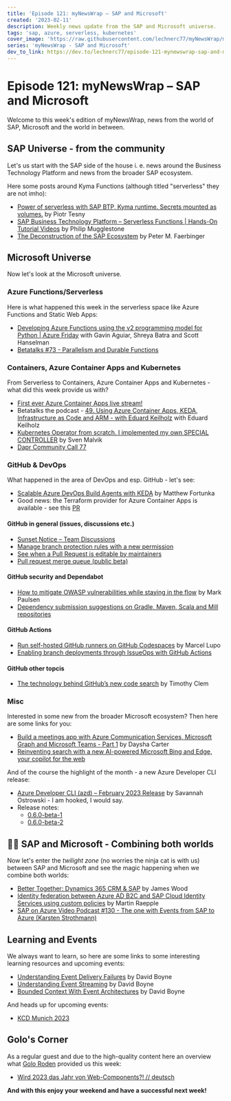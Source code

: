 ```yaml
---
title: 'Episode 121: myNewsWrap – SAP and Microsoft'
created: '2023-02-11'
description: Weekly news update from the SAP and Microsoft universe.
tags: 'sap, azure, serverless, kubernetes'
cover_image: 'https://raw.githubusercontent.com/lechnerc77/myNewsWrap/main/episodes/cover-images/episode121small.png'
series: 'myNewsWrap - SAP and Microsoft'
dev_to_link: https://dev.to/lechnerc77/episode-121-mynewswrap-sap-and-microsoft-2i5i
---
```


# Episode 121: myNewsWrap – SAP and Microsoft

Welcome to this week's edition of myNewsWrap, news from the world of SAP, Microsoft and the world in between.

## SAP Universe - from the community

Let's us start with the SAP side of the house i. e. news around the Business Technology Platform and news from the broader SAP ecosystem.

Here some posts around Kyma Functions (although titled "serverless" they are not imho):

* [Power of serverless with SAP BTP, Kyma runtime. Secrets mounted as volumes.](https://blogs.sap.com/2023/02/06/power-of-serverless-with-sap-btp-kyma-runtime.-secrets-mounted-as-volumes./) by Piotr Tesny
* [SAP Business Technology Platform – Serverless Functions | Hands-On Tutorial Videos](https://blogs.sap.com/2023/02/10/sap-business-technology-platform-serverless-functions-hands-on-tutorial-videos/) by Philip Mugglestone
* [The Deconstruction of the SAP Ecosystem](https://e3zine.com/the-deconstruction-of-the-sap-ecosystem/) by Peter M. Faerbinger

## Microsoft Universe

Now let's look at the Microsoft universe.

### Azure Functions/Serverless

Here is what happened this week in the serverless space like Azure Functions and Static Web Apps:

* [Developing Azure Functions using the v2 programming model for Python | Azure Friday](https://youtu.be/KARieaWBxuk) with Gavin Aguiar, Shreya Batra and Scott Hanselman
* [Betatalks #73 - Parallelism and Durable Functions](https://youtu.be/8zf3cSk-5oA)

### Containers, Azure Container Apps and Kubernetes

From Serverless to Containers, Azure Container Apps and Kubernetes - what did this week provide us with?

* [First ever Azure Container Apps live stream!](https://www.youtube.com/live/D4tNmIeoX0c?feature=share)
* Betatalks the podcast - [49. Using Azure Container Apps, KEDA, Infrastructure as Code and ARM - with Eduard Keilholz](https://www.betabit.nl/en/betatalks-the-podcast/49-using-azure-container-apps-keda-infrastructure-as-code-and-arm-with-eduard-keilholz) with Eduard Keilholz
* [Kubernetes Operator from scratch. I implemented my own SPECIAL CONTROLLER](https://youtu.be/owGgc3n1LhQ) by Sven Malvik
* [Dapr Community Call 77](https://youtu.be/BxiKpEmchgQ)

### GitHub & DevOps

What happened in the area of DevOps and esp. GitHub - let's see:

* [Scalable Azure DevOps Build Agents with KEDA](https://blog.memoryleek.co.uk/devops/keda/2023/02/06/scalable-azure-devops-build-agents-with-keda.html) by Matthew Fortunka
* Good news: the Terraform provider for Azure Container Apps is available - see this [PR](https://github.com/hashicorp/terraform-provider-azurerm/pull/18008)

#### GitHub in general (issues, discussions etc.)

* [Sunset Notice – Team Discussions](https://github.blog/changelog/2023-02-08-sunset-notice-team-discussions/)
* [Manage branch protection rules with a new permission](https://github.blog/changelog/2023-02-08-manage-branch-protection-rules-with-a-new-permission/)
* [See when a Pull Request is editable by maintainers](https://github.blog/changelog/2023-02-10-see-when-a-pull-request-is-editable-by-maintainers/)
* [Pull request merge queue (public beta)](https://github.blog/changelog/2023-02-08-pull-request-merge-queue-public-beta/)

#### GitHub security and Dependabot

* [How to mitigate OWASP vulnerabilities while staying in the flow](https://github.blog/2023-02-06-how-to-mitigate-owasp-vulnerabilities-while-staying-in-the-flow/) by Mark Paulsen
* [Dependency submission suggestions on Gradle, Maven, Scala and Mill repositories](https://github.blog/changelog/2023-02-08-dependency-submission-suggestions-on-gradle-maven-scala-and-mill-repositories/)

#### GitHub Actions

* [Run self-hosted GitHub runners on GitHub Codespaces](https://youtu.be/4CPoHrLgO1E) by Marcel Lupo
* [Enabling branch deployments through IssueOps with GitHub Actions](https://github.blog/2023-02-02-enabling-branch-deployments-through-issueops-with-github-actions/)

#### GitHub other topcis

* [The technology behind GitHub’s new code search](https://github.blog/2023-02-06-the-technology-behind-githubs-new-code-search/) by Timothy Clem

### Misc

Interested in some new from the broader Microsoft ecosystem? Then here are some links for you:

* [Build a meetings app with Azure Communication Services, Microsoft Graph and Microsoft Teams - Part 1](https://techcommunity.microsoft.com/t5/azure-communication-services/build-a-meetings-app-with-azure-communication-services-microsoft/ba-p/3730104) by Daysha Carter
* [Reinventing search with a new AI-powered Microsoft Bing and Edge, your copilot for the web](https://blogs.microsoft.com/blog/2023/02/07/reinventing-search-with-a-new-ai-powered-microsoft-bing-and-edge-your-copilot-for-the-web/)

And of the course the highlight of the month - a new Azure Developer CLI release:

* [Azure Developer CLI (azd) – February 2023 Release](https://devblogs.microsoft.com/azure-sdk/azure-developer-cli-azd-february-2023-release/) by Savannah Ostrowski - I am hooked, I would say.
* Release notes:
  * [0.6.0-beta-1](https://github.com/Azure/azure-dev/releases/tag/azure-dev-cli_0.6.0-beta.1)
  * [0.6.0-beta-2](https://github.com/Azure/azure-dev/releases/tag/azure-dev-cli_0.6.0-beta.2)

## 🐱‍👤 SAP and Microsoft - Combining both worlds

Now let's enter the _twilight zone_ (no worries the ninja cat is with us) between SAP and Microsoft and see the magic happening when we combine both worlds:

* [Better Together: Dynamics 365 CRM & SAP](https://switchedon.bowdark.com/better-together-dynamics-365-crm-sap-e5c6b33c841d) by James Wood
* [Identity federation between Azure AD B2C and SAP Cloud Identity Services using custom policies](https://blogs.sap.com/2023/02/08/identity-federation-between-azure-ad-b2c-and-sap-cloud-identity-services-using-custom-policies/) by Martin Raepple
* [SAP on Azure Video Podcast #130 - The one with Events from SAP to Azure (Karsten Strothmann)](https://youtu.be/NNrzXbX3mk0)

## Learning and Events

We always want to learn, so here are some links to some interesting learning resources and upcoming events:

* [Understanding Event Delivery Failures](https://serverlessland.com/event-driven-architecture/visuals/understanding-event-delivery-failures) by David Boyne
* [Understanding Event Streaming](https://serverlessland.com/event-driven-architecture/visuals/event-streams) by David Boyne
* [Bounded Context With Event Architectures](https://serverlessland.com/event-driven-architecture/visuals/bounded-context-with-event-architectures) by David Boyne

And heads up for upcoming events:

* [KCD Munich 2023](https://community.cncf.io/events/details/cncf-kcd-munich-presents-kcd-munich-2023/)

## Golo's Corner

As a regular guest and due to the high-quality content here an overview what [Golo Roden](https://twitter.com/goloroden) provided us this week:

* [Wird 2023 das Jahr von Web-Components?! // deutsch](https://youtu.be/_71Kh7tDylE)

**And with this enjoy your weekend and have a successful next week!**
